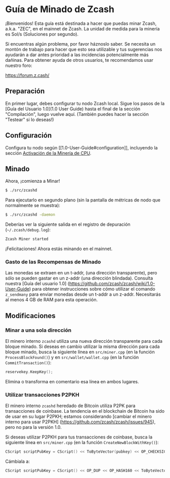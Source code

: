 # Guía de Minado de Zcash

¡Bienvenidos! Esta guía está destinada a hacer que puedas minar Zcash, a.k.a. "ZEC", en el mainnet de Zcash. La unidad de medida para la minería es Sol/s (Soluciones por segundo).

Si encuentras algún problema, por favor háznoslo saber. Se necesita un montón de trabajo para hacer que esto sea utilizable y tus sugerencias nos ayudarán a dar antes prioridad a las incidencias potencialmente más dañinas. Para obtener ayuda de otros usuarios, te recomendamos usar nuestro foro:

https://forum.z.cash/

## Preparación

En primer lugar, debes configurar tu nodo Zcash local. Sigue los pasos de la [Guía del Usuario 1.0](1.0 User Guide) hasta el final de la sección "Compilación", luego vuelve aquí. (También puedes hacer la sección "Testear" si lo deseas!)

## Configuración

Configura tu nodo según [[1.0-User-Guide#configuration]], incluyendo la sección [Activación de la Minería de CPU](https://github.com/zcash/zcash/wiki/1.0-User-Guide#enabling-cpu-mining).

## Minado

Ahora, ¡comienza a Minar!
```bash
$ ./src/zcashd
```

Para ejecutarlo en segundo plano (sin la pantalla de métricas de nodo que normalmente se muestra):

```bash
$ ./src/zcashd -daemon
```

Deberías ver la siguiente salida en el registro de depuración (`~/.zcash/debug.log`):

```bash
Zcash Miner started
```

¡Felicitaciones! Ahora estás minando en el mainnet.

### Gasto de las Recompensas de Minado

Las monedas se extraen en un t-addr, (una dirección transparente), pero sólo se pueden gastar en un z-addr (una dirección blindada). Consulta nuestra [Guía del usuario 1.0] (https://github.com/zcash/zcash/wiki/1.0-User-Guide) para obtener instrucciones sobre cómo utilizar el comando `z_sendmany` para enviar monedas desde un t-addr a un z-addr. Necesitarás al menos 4 GB de RAM para esta operación.

## Modificaciones

### Minar a una sola dirección

El minero interno `zcashd` utiliza una nueva dirección transparente para cada bloque minado. Si deseas en cambio utilizar la misma dirección para cada bloque minado, busca la siguiente línea en `src/miner.cpp` (en la función `ProcessBlockFound()`) y en `src/wallet/wallet.cpp` (en la función `CommitTransaction()`):

```cpp
reservekey.KeepKey();
```

Elimina o transforma en comentario esa línea en ambos lugares.

### Utilizar transacciones P2PKH

El minero interno `zcashd` heredado de Bitcoin utiliza P2PK para transacciones de coinbase. La tendencia en el blockchain de Bitcoin ha sido de usar en su lugar P2PKH; estamos considerando [cambiar el minero interno para usar P2PKH] (https://github.com/zcash/zcash/issues/945), pero no para la versión 1.0.

Si deseas utilizar P2PKH para tus transacciones de coinbase, busca la siguiente línea en `src/miner.cpp` (en la función `CreateNewBlockWithKey()`):

```cpp
CScript scriptPubKey = CScript() << ToByteVector(pubkey) << OP_CHECKSIG;
```

Cámbiala a:

```cpp
CScript scriptPubKey = CScript() << OP_DUP << OP_HASH160 << ToByteVector(pubkey.GetID()) << OP_EQUALVERIFY << OP_CHECKSIG;
```
